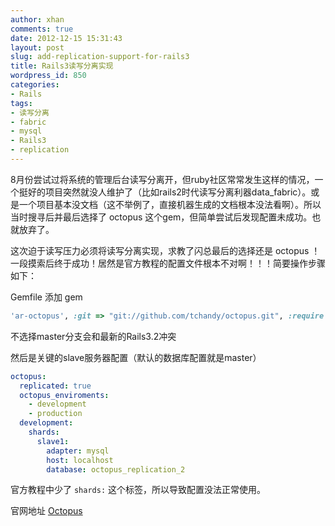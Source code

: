 ```yaml
---
author: xhan
comments: true
date: 2012-12-15 15:31:43
layout: post
slug: add-replication-support-for-rails3
title: Rails3读写分离实现
wordpress_id: 850
categories:
- Rails
tags:
- 读写分离
- fabric
- mysql
- Rails3
- replication
---
```


8月份尝试过将系统的管理后台读写分离开，但ruby社区常常发生这样的情况，一个挺好的项目突然就没人维护了（比如rails2时代读写分离利器data_fabric）。或是一个项目基本没文档（这不举例了，直接机器生成的文档根本没法看啊）。所以当时搜寻后并最后选择了 octopus 这个gem，但简单尝试后发现配置未成功。也就放弃了。

这次迫于读写压力必须将读写分离实现，求教了闪总最后的选择还是 octopus ！一段摸索后终于成功！居然是官方教程的配置文件根本不对啊！！！简要操作步骤如下：

Gemfile 添加 gem
``` ruby 
'ar-octopus', :git => "git://github.com/tchandy/octopus.git", :require => "octopus"
```  
不选择master分支会和最新的Rails3.2冲突

然后是关键的slave服务器配置（默认的数据库配置就是master）

    
``` yaml
octopus:
  replicated: true
  octopus_enviroments:
    - development
    - production
  development:
    shards:
      slave1:
        adapter: mysql
        host: localhost
        database: octopus_replication_2
```


官方教程中少了 `shards:` 这个标签，所以导致配置没法正常使用。

官网地址 [Octopus](https://github.com/tchandy/octopus)
